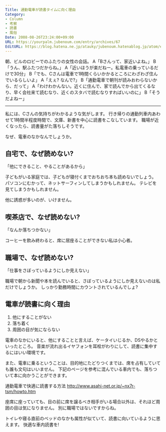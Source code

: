 ```yaml
---
Title: 通勤電車が読書タイムに向く理由
Category:
- Column
- 考察
- 読書
- 風俗
Date: 2008-08-26T23:24:00+09:00
URL: https://yourpalm.jubenoum.com/entry/archives/67
EditURL: https://blog.hatena.ne.jp/atauky/jubenoum.hatenablog.jp/atom/entry/6653458415120883873
---
```


朝、ビルのロビーでのふたりの女性の会話。
A「Bさんって、家近いよね。」
B「うん、駅ふたつだからね。」
A「近いほうが楽だねー。私電車の乗っているだけで30分」
B「でも、Cさんは電車で1時間くらいかかるところにわざわざ住んでいるらしいよ」
A「えぇ? なんで?」
B「通勤電車で朝刊が読みおわらないから、だって」
A「わけわかんない。近くに住んで、家で読んでから出てくるなり、早く会社来て読むなり、近くのスタバで読むなりすればいいのに」
B「そうだよねー」

<hr />

私には、Cさんの気持ちがわかるような気がします。
行き帰りの通勤列車内あわせて1時間半程度時間で、文庫、新書を中心に読書をこなしています。
職場が近くなったら、読書量がた落ちしそうです。

なぜ、電車のなかなんでしょうか。
<h2>自宅で、なぜ読めない?</h2>
「他にできること、やることがあるから」

子どもがいる家庭では、子どもが寝付くまでおちおち本も読めないでしょう。
パソコンにむかって、ネットサーフィンしてしまうかもしれません。
テレビを見てしまうかもしれません。

他に誘惑が多いのが、いけません。
<h2>喫茶店で、なぜ読めない?</h2>
「なんか落ちつかない」

コーヒーを飲み終わると、席に居座ることができない私は小心者。
<h2>職場で、なぜ読めない?</h2>
「仕事をさぼっているようにしか見えない」

職場で朝から新聞や本を読んでいると、さぼっているようにしか見えないのは私だけでしょうか。
しっかり勤務時間にカウントされているんでしょ?
<h2>電車が読書に向く理由</h2>
<ol>
	<li>他にすることがない</li>
	<li>落ち着く</li>
	<li>周囲の目が気にならない</li>
</ol>

電車のなかにいると、他にすることと言えば、ケータイいじるか、DSやるかといったところ。
音楽が流れ出るイヤフォンを耳栓がわりにして、読書に集中するにはいい環境です。

また、電車に乗るということは、目的地にたどりつくまでは、席を占有していても誰も文句はいいません。
下記のページを参考に混んでいる車内でも、落ちついて本に向かうことができます。

通勤電車で快適に読書する方法
<a title="通勤電車で快適に読書する方法" href="http://www.asahi-net.or.jp/~nx7r-tsm/howto.htm">http://www.asahi-net.or.jp/~nx7r-tsm/howto.htm</a>

座席に座っていても、目の前に席を譲るべき相手がいる場合以外は、それほど周囲の目は気になりません。
別に職場ではないですからね。

トイレや寝る直前のベッドのなかも属性が似ていて、読書に向いているように思えます。
快適な車内読書を!
